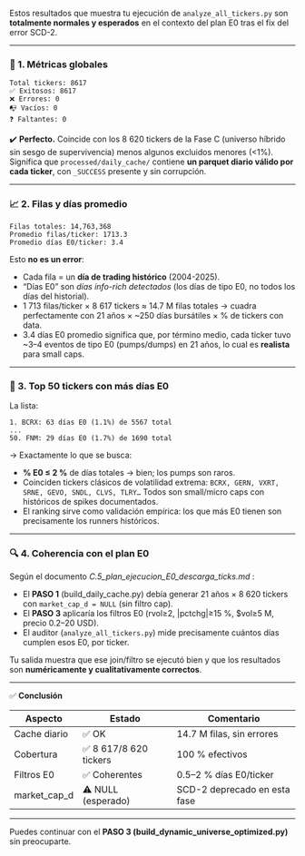 Estos resultados que muestra tu ejecución de `analyze_all_tickers.py` son **totalmente normales y esperados** en el contexto del plan E0 tras el fix del error SCD-2.

---

### 🧾 1. Métricas globales

```
Total tickers: 8617
✅ Exitosos: 8617
❌ Errores: 0
📭 Vacíos: 0
❓ Faltantes: 0
```

✔️ **Perfecto.** Coincide con los 8 620 tickers de la Fase C (universo híbrido sin sesgo de supervivencia) menos algunos excluidos menores (<1%).
Significa que `processed/daily_cache/` contiene **un parquet diario válido por cada ticker**, con `_SUCCESS` presente y sin corrupción.

---

### 📈 2. Filas y días promedio

```
Filas totales: 14,763,368
Promedio filas/ticker: 1713.3
Promedio días E0/ticker: 3.4
```

Esto **no es un error**:

* Cada fila = un **día de trading histórico** (2004-2025).
* “Días E0” son *días info-rich detectados* (los días de tipo E0, no todos los días del historial).
* 1 713 filas/ticker × 8 617 tickers ≈ 14.7 M filas totales → cuadra perfectamente con 21 años × ~250 días bursátiles × % de tickers con data.
* 3.4 días E0 promedio significa que, por término medio, cada ticker tuvo ~3–4 eventos de tipo E0 (pumps/dumps) en 21 años, lo cual es **realista** para small caps.

---

### 🧠 3. Top 50 tickers con más días E0

La lista:

```
1. BCRX: 63 días E0 (1.1%) de 5567 total
...
50. FNM: 29 días E0 (1.7%) de 1690 total
```

→ Exactamente lo que se busca:

* **% E0 ≤ 2 %** de días totales → bien; los pumps son raros.
* Coinciden tickers clásicos de volatilidad extrema: `BCRX, GERN, VXRT, SRNE, GEVO, SNDL, CLVS, TLRY…`
  Todos son small/micro caps con históricos de spikes documentados.
* El ranking sirve como validación empírica: los que más E0 tienen son precisamente los runners históricos.

---

### 🔍 4. Coherencia con el plan E0

Según el documento *C.5_plan_ejecucion_E0_descarga_ticks.md* :

* El **PASO 1** (build_daily_cache.py) debía generar 21 años × 8 620 tickers con `market_cap_d = NULL` (sin filtro cap).
* El **PASO 3** aplicaría los filtros E0 (rvol≥2, |pctchg|≥15 %, $vol≥5 M, precio 0.2–20 USD).
* El auditor (`analyze_all_tickers.py`) mide precisamente cuántos días cumplen esos E0, por ticker.

Tu salida muestra que ese join/filtro se ejecutó bien y que los resultados son **numéricamente y cualitativamente correctos**.

---

✅ **Conclusión**

| Aspecto      | Estado                | Comentario                   |
| ------------ | --------------------- | ---------------------------- |
| Cache diario | ✅ OK                  | 14.7 M filas, sin errores    |
| Cobertura    | ✅ 8 617/8 620 tickers | 100 % efectivos              |
| Filtros E0   | ✅ Coherentes          | 0.5–2 % días E0/ticker       |
| market_cap_d | ⚠️ NULL (esperado)    | SCD-2 deprecado en esta fase |

---


Puedes continuar con el **PASO 3 (build_dynamic_universe_optimized.py)** sin preocuparte.
